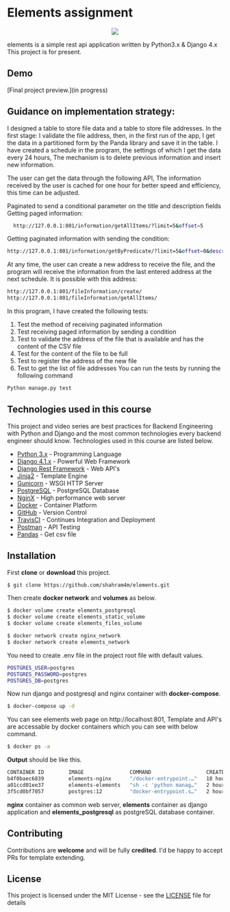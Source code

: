 # Elements assignment
<p align="center">
  <img src="https://assets.website-files.com/5cd40c117f1ff810bf42803b/6113f5151e62af8a73e8c924_logo-motion-black.svg">
</p>
elements is a simple rest api application written by Python3.x & Django 4.x This project is for present.

##  Demo
[Final project preview.](in progress)

## Guidance on implementation strategy:
I designed a table to store file data and a table to store file addresses.
In the first stage:
I validate the file address, then, in the first run of the app, I get the data in a partitioned form by the Panda library and save it in the table.
I have created a schedule in the program, the settings of which I get the data every 24 hours,
The mechanism is to delete previous information and insert new information.

The user can get the data through the following API,
The information received by the user is cached for one hour for better speed and efficiency, this time can be adjusted.

Paginated to send a conditional parameter on the title and description fields
Getting paged information:
```sh
  http://127.0.0.1:801/information/getAllItems/?limit=5&offset=5
```

Getting paginated information with sending the condition:
```sh
http://127.0.0.1:801/information/getByPredicate/?limit=5&offset=0&description=Description 1&title=1
```

At any time, the user can create a new address to receive the file, and the program will receive the information from the last entered address at the next schedule.
It is possible with this address:
```sh
http://127.0.0.1:801/fileInformation/create/
http://127.0.0.1:801/fileInformation/getAllItems/
```

In this program, I have created the following tests:
1. Test the method of receiving paginated information
2. Test receiving paged information by sending a condition
3. Test to validate the address of the file that is available and has the content of the CSV file
4. Test for the content of the file to be full
5. Test to register the address of the new file
6. Test to get the list of file addresses
You can run the tests by running the following command
```sh
Python manage.py test
```


## Technologies used in this course

This project and video series are best practices for Backend Engineering with Python and Django and the most common technologies every backend engineer should know. Technologies used in this course are listed below.
-   [Python 3.x](https://www.python.org/) - Programming Language
-   [Django 4.1.x](https://www.djangoproject.com/) - Powerful Web Framework
-   [Django Rest Framework](https://www.django-rest-framework.org/) - Web API's
-   [Jinja2](https://jinja.palletsprojects.com/en/2.11.x/) - Template Engine
-   [Gunicorn](https://gunicorn.org/) - WSGI HTTP Server
-   [PostgreSQL](https://www.postgresql.org/) - PostgreSQL Database
-   [NginX](https://www.nginx.com/) - High performance web server
-   [Docker](https://www.docker.com/) - Container Platform
-   [GitHub](https://github.com/) - Version Control
-   [TravisCI](https://travis-ci.org/) - Continues Integration and Deployment
-   [Postman](https://www.postman.com/) - API Testing
-   [Pandas](https://www.Pandas.pydata.org/) - Get csv file 


##  Installation
First **clone** or **download** this project.
```sh
$ git clone https://github.com/shahram4m/elements.git
```
Then create **docker network** and **volumes** as below.

```sh
$ docker volume create elements_postgresql
$ docker volume create elements_static_volume
$ docker volume create elements_files_volume
```
```sh
$ docker network create nginx_network
$ docker network create elements_network
```
You need to create .env file in the project root file with default values.
```sh
POSTGRES_USER=postgres
POSTGRES_PASSWORD=postgres
POSTGRES_DB=postgres
```
Now run django and postgresql and nginx container with **docker-compose**.
```sh
$ docker-compose up -d
```
You can see elements web page on http://localhost:801, Template and API's are accessable by  docker containers which you can see with below command.
```sh
$ docker ps -a
```
**Output** should be like this.
```sh
CONTAINER ID        IMAGE               COMMAND                  CREATED             STATUS              PORTS                    NAMES
b4f0baec6839        elements-nginx      "/docker-entrypoint.…"   18 hours ago        Up 2 hours          0.0.0.0:801->80/tcp      elements-nginx-1
a01ccd01ee37        elements-elements   "sh -c 'python manag…"   2 hours ago         Up 2 hours          0/tcp   elements         elements-elements-1
3f5cd0bf7057        postgres:12         "docker-entrypoint.s…"   2 hours ago         Up 2 hours          0.0.0.0:5432->5432/tcp   elements_postgresql
```
**nginx** container as common web server, **elements** container as django application and **elements_postgresql** as postgreSQL database container.

## Contributing
Contributions are  **welcome**  and will be fully  **credited**. I'd be happy to accept PRs for template extending.

## License
This project is licensed under the MIT License - see the [LICENSE](https://github.com/shahram4m/elements/main/LICENSE) file for details

